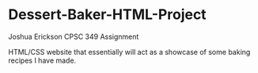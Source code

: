 # Dessert-Baker-HTML-Project
Joshua Erickson CPSC 349 Assignment

HTML/CSS website that essentially will act as a showcase of some baking recipes I have made. 
